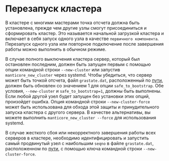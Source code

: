 # Перезапуск кластера

В кластере с многими мастерами точка отсчета должна быть установлена, прежде чем другие узлы смогут присоединиться и сформировать кластер. Это называется начальной загрузкой кластера и включает в себя запуск одного узла в качестве `первичного компонента`. Перезапуск одного узла или повторное подключение после завершения работы можно выполнить в обычном режиме.

В случае полного выключения кластера сервер, который был остановлен последним, должен быть запущен первым с помощью опции командной строки `--new-cluster` или запустив `manticore_new_cluster` через systemd. Чтобы убедиться, что сервер может быть точкой отсчета, файл `grastate.dat`, расположенный по [пути](../../Creating_a_cluster/Setting_up_replication/Setting_up_replication.md#Replication-cluster), должен быть обновлен со значением 1 для опции `safe_to_bootstrap`. Обе условия, `--new-cluster` и `safe_to_bootstrap=1`, должны быть выполнены. Если любой другой узел будет запущен без установки этих опций, произойдет ошибка. Опция командной строки `--new-cluster-force` может быть использована для обхода этой защиты и принудительного запуска кластера с другого сервера. В качестве альтернативы, вы можете выполнить `manticore_new_cluster --force` для использования systemd.

В случае жесткого сбоя или некорректного завершения работы всех серверов в кластере, необходимо идентифицировать и запустить самый продвинутый узел с наибольшим `seqno` в файле `grastate.dat`, расположенном по [пути](../../Creating_a_cluster/Setting_up_replication/Setting_up_replication.md#Replication-cluster), с помощью ключа командной строки `--new-cluster-force`.

<!-- proofread -->
